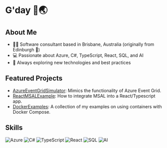 # G'day 👋🌏

## About Me
  - 👨‍💻 Software consultant based in Brisbane, Australia (originally from Edinburgh 🏴󠁧󠁢󠁳󠁣󠁴󠁿)
  - 💻 Passionate about Azure, C#, TypeScript, React, SQL, and AI
  - 🚀 Always exploring new technologies and best practices

## Featured Projects
- [AzureEventGridSimulator]([https://github.com/pm7y/AzureLabs](https://github.com/pm7y/AzureEventGridSimulator)): Mimics the functionality of Azure Event Grid.
- [ReactMSALExample]([https://github.com/pm7y/ReactTypeScriptStarter](https://github.com/pm7y/ReactMSALExample)): How to integrate MSAL into a React/Typescript app.
- [DockerExamples]([https://github.com/pm7y/CSharpAlgorithms](https://github.com/pm7y/DockerExamples)): A collection of my examples on using containers with Docker Compose.

## Skills
![Azure](https://img.shields.io/badge/-Azure-0089D6?style=flat-square&logo=microsoft-azure&logoColor=white)
![C#](https://img.shields.io/badge/-C%23-239120?style=flat-square&logo=c-sharp&logoColor=white)
![TypeScript](https://img.shields.io/badge/-TypeScript-007ACC?style=flat-square&logo=typescript&logoColor=white)
![React](https://img.shields.io/badge/-React-61DAFB?style=flat-square&logo=react&logoColor=black)
![SQL](https://img.shields.io/badge/-SQL-4479A1?style=flat-square&logo=mysql&logoColor=white)
![AI](https://img.shields.io/badge/-AI-FF6F00?style=flat-square&logo=tensorflow&logoColor=white)
